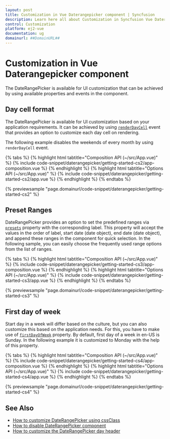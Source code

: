 ```yaml
---
layout: post
title: Customization in Vue Daterangepicker component | Syncfusion
description: Learn here all about Customization in Syncfusion Vue Daterangepicker component of Syncfusion Essential JS 2 and more.
control: Customization 
platform: ej2-vue
documentation: ug
domainurl: ##DomainURL##
---
```


# Customization in Vue Daterangepicker component

The DateRangePicker is available for UI customization that can be achieved by using available properties and events in the component.

## Day cell format

The DateRangePicker is available for UI customization based on your application requirements. It can be achieved by using [`renderDayCell`](https://ej2.syncfusion.com/vue/documentation/api/daterangepicker/renderDayCellEventArgs/#renderdaycelleventargs) event that provides an option to customize each day cell on rendering.

The following example disables the weekends of every month by using `renderDayCell` event.

{% tabs %}
{% highlight html tabtitle="Composition API (~/src/App.vue)" %}
{% include code-snippet/daterangepicker/getting-started-cs2/app-composition.vue %}
{% endhighlight %}
{% highlight html tabtitle="Options API (~/src/App.vue)" %}
{% include code-snippet/daterangepicker/getting-started-cs2/app.vue %}
{% endhighlight %}
{% endtabs %}
        
{% previewsample "page.domainurl/code-snippet/daterangepicker/getting-started-cs2" %}

## Preset Ranges

DateRangePicker provides an option to set the predefined ranges via [`presets`](https://ej2.syncfusion.com/vue/documentation/api/daterangepicker/#presets) property with the corresponding label. This property will accept the values in the order of label, start date (date object), end date (date object), and append these ranges in the component for quick selection. In the following sample, you can easily choose the frequently used range options from the list of ranges.

{% tabs %}
{% highlight html tabtitle="Composition API (~/src/App.vue)" %}
{% include code-snippet/daterangepicker/getting-started-cs3/app-composition.vue %}
{% endhighlight %}
{% highlight html tabtitle="Options API (~/src/App.vue)" %}
{% include code-snippet/daterangepicker/getting-started-cs3/app.vue %}
{% endhighlight %}
{% endtabs %}
        
{% previewsample "page.domainurl/code-snippet/daterangepicker/getting-started-cs3" %}

## First day of week

Start day in a week will differ based on the culture, but you can also customize this based on the application needs. For this, you have to make use of [`firstDayOfWeek`](https://ej2.syncfusion.com/vue/documentation/api/daterangepicker/#firstdayofweek) property. By default, first day of a week in en-US is Sunday. In the following example it is customized to Monday with the help of this property.

{% tabs %}
{% highlight html tabtitle="Composition API (~/src/App.vue)" %}
{% include code-snippet/daterangepicker/getting-started-cs4/app-composition.vue %}
{% endhighlight %}
{% highlight html tabtitle="Options API (~/src/App.vue)" %}
{% include code-snippet/daterangepicker/getting-started-cs4/app.vue %}
{% endhighlight %}
{% endtabs %}
        
{% previewsample "page.domainurl/code-snippet/daterangepicker/getting-started-cs4" %}

## See Also

* [How to customize DateRangePicker using cssClass](./how-to/customization-using-cssclass)
* [How to disable DateRangePicker component](./how-to/disable-the-daterangepicker-component)
* [How to customize the DateRangePicker day header](./how-to/customize-the-daterangepicker-day-header)